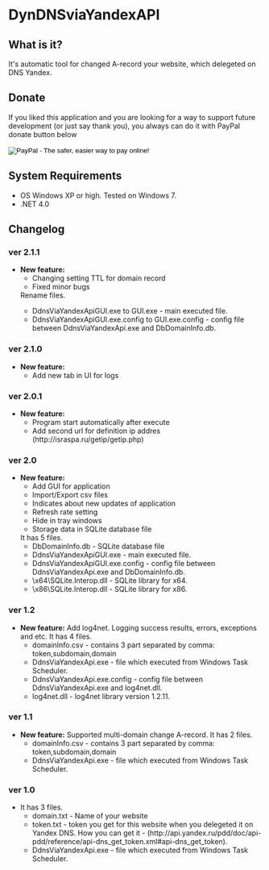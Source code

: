 DynDNSviaYandexAPI
==================

<h2>What is it? </h2>
<p>
	It's automatic tool for changed A-record your website, which delegeted on DNS Yandex. 
</p>

<h2>Donate </h2>
<p>
	If you liked this application and you are looking for a way to support future development (or just say thank you), 
	you always can do it with PayPal donate button below
</p>

<p>
	<form action="https://www.paypal.com/cgi-bin/webscr" method="post" target="_top">
		<input type="hidden" name="cmd" value="_donations">
		<input type="hidden" name="business" value="silvochka07@gmail.com">
		<input type="hidden" name="lc" value="US">
		<input type="hidden" name="no_note" value="0">
		<input type="hidden" name="currency_code" value="USD">
		<input type="hidden" name="bn" value="PP-DonationsBF:btn_donate_SM.gif:NonHostedGuest">
		<input type="image" src="https://www.paypalobjects.com/en_US/i/btn/btn_donate_SM.gif" border="0" name="submit" alt="PayPal - The safer, easier way to pay online!">
		<img alt="" border="0" src="https://www.paypalobjects.com/en_US/i/scr/pixel.gif" width="1" height="1">
	</form>
</p>

<h2> System Requirements </h2>
<ul>
<li>OS Windows XP or high. Tested on Windows 7.</li>
<li>.NET 4.0</li>
</ul>

<h2> Changelog </h2>

<h3> ver 2.1.1 </h3>
<ul>
	<li>
	<b>New feature:</b>
	<ul>
		<li> Changing setting TTL for domain record </li>
		<li> Fixed minor bugs </li>
	</ul>
	</li>
	Rename  files.
	<ul>
		<li> DdnsViaYandexApiGUI.exe to GUI.exe - main executed file. </li>
		<li> DdnsViaYandexApiGUI.exe.config to GUI.exe.config - config file between DdnsViaYandexApi.exe and DbDomainInfo.db. </li>
	</ul>
	</li>
</ul>

<h3> ver 2.1.0 </h3>
<ul>
	<li>
	<b>New feature:</b>
	<ul>
		<li> Add new tab in UI for logs </li>
	</ul>
	</li>
</ul>

<h3> ver 2.0.1 </h3>
<ul>
	<li>
	<b>New feature:</b>
	<ul>
		<li> Program start automatically after execute </li>
		<li> Add second url for definition ip addres (http://israspa.ru/getip/getip.php) </li>
	</ul>
	</li>
</ul>

<h3> ver 2.0 </h3>
<ul>
	<li>
	<b>New feature:</b>
	<ul>
		<li> Add GUI for application </li>
		<li> Import/Export csv files </li>
		<li> Indicates about new updates of application </li>
		<li> Refresh rate setting </li>
		<li> Hide in tray windows </li>
		<li> Storage data in SQLite database file </li>
	</ul>
	It has 5 files.
	<ul>
		<li> DbDomainInfo.db - SQLite database file </li>
		<li> DdnsViaYandexApiGUI.exe - main executed file. </li>
		<li> DdnsViaYandexApiGUI.exe.config - config file between DdnsViaYandexApi.exe and DbDomainInfo.db. </li>
		<li> \x64\SQLite.Interop.dll - SQLite library for x64. </li>
		<li> \x86\SQLite.Interop.dll - SQLite library for x86. </li>
	</ul>
	</li>
</ul>

<h3> ver 1.2 </h3>
<ul>
	<li>
	<b>New feature:</b> Add log4net. Logging success results, errors, exceptions and etc.
	It has 4 files.
	<ul>
		<li> domainInfo.csv - contains 3 part separated by comma: token,subdomain,domain </li>
		<li> DdnsViaYandexApi.exe - file which executed from Windows Task Scheduler. </li>
		<li> DdnsViaYandexApi.exe.config - config file between DdnsViaYandexApi.exe and log4net.dll. </li>
		<li> log4net.dll - log4net library version 1.2.11. </li>
	</ul>
	</li>
</ul>

<h3> ver 1.1 </h3>
<ul>
	<li>
	<b>New feature:</b> Supported multi-domain change A-record.
	It has 2 files.
	<ul>
		<li> domainInfo.csv - contains 3 part separated by comma: token,subdomain,domain </li>
		<li> DdnsViaYandexApi.exe - file which executed from Windows Task Scheduler. </li>
	</ul>
	</li>
</ul>

<h3> ver 1.0 </h3>
<ul>
	<li>
	It has 3 files.
	<ul>
		<li> domain.txt - Name of your website </li>
		<li> token.txt - token you get for this website when you delegeted it on Yandex DNS. How you can get it - (http://api.yandex.ru/pdd/doc/api-pdd/reference/api-dns_get_token.xml#api-dns_get_token). </li>
		<li> DdnsViaYandexApi.exe - file which executed from Windows Task Scheduler. </li>
	</ul>
	</li>
</ul>
